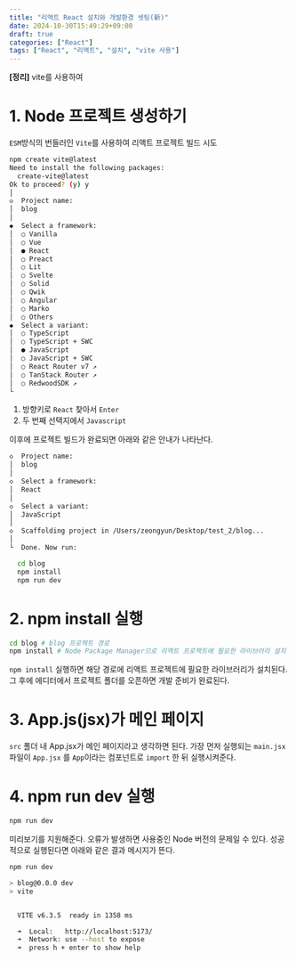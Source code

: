```yaml
---
title: "리액트 React 설치와 개발환경 셋팅(新)"
date: 2024-10-30T15:49:29+09:00
draft: true
categories: ["React"]
tags: ["React", "리액트", "설치", "vite 사용"]
---
```


**[정리]** vite를 사용하여 
# 1. Node 프로젝트 생성하기
`ESM`방식의 번들러인 `Vite`를 사용하여 리액트 프로젝트 빌드 시도
```bash
npm create vite@latest
Need to install the following packages:
  create-vite@latest
Ok to proceed? (y) y
│
◇  Project name:
│  blog
│
◆  Select a framework:
│  ○ Vanilla
│  ○ Vue
│  ● React
│  ○ Preact
│  ○ Lit
│  ○ Svelte
│  ○ Solid
│  ○ Qwik
│  ○ Angular
│  ○ Marko
│  ○ Others
◆  Select a variant:
│  ○ TypeScript
│  ○ TypeScript + SWC
│  ● JavaScript
│  ○ JavaScript + SWC
│  ○ React Router v7 ↗
│  ○ TanStack Router ↗
│  ○ RedwoodSDK ↗
└
```
1. 방향키로 `React` 찾아서 `Enter`
2. 두 번째 선택지에서 `Javascript`
   
이후에 프로젝트 빌드가 완료되면 아래와 같은 안내가 나타난다.
```bash
◇  Project name:
│  blog
│
◇  Select a framework:
│  React
│
◇  Select a variant:
│  JavaScript
│
◇  Scaffolding project in /Users/zeongyun/Desktop/test_2/blog...
│
└  Done. Now run:

  cd blog
  npm install
  npm run dev
```


# 2. npm install 실행
```bash
cd blog # blog 프로젝트 경로
npm install # Node Package Manager으로 리액트 프로젝트에 필요한 라이브러리 설치 
```
`npm install` 실행하면 해당 경로에 리액트 프로젝트에 필요한 라이브러리가
설치된다. 그 후에 에디터에서 프로젝트 폴더를 오픈하면 개발 준비가 완료된다.

# 3. App.js(jsx)가 메인 페이지
`src` 폴더 내 App.jsx가 메인 페이지라고 생각하면 된다.
가장 먼저 실행되는 `main.jsx` 파일이 `App.jsx` 를 `App`이라는
컴포넌트로 `import` 한 뒤 실행시켜준다.

# 4. npm run dev 실행
```bash
npm run dev
```
미리보기를 지원해준다. 오류가 발생하면 사용중인 Node 버전의 문제일 수 있다.
성공적으로 실행된다면 아래와 같은 결과 메시지가 뜬다.

```bash
npm run dev

> blog@0.0.0 dev
> vite


  VITE v6.3.5  ready in 1358 ms

  ➜  Local:   http://localhost:5173/
  ➜  Network: use --host to expose
  ➜  press h + enter to show help
```

